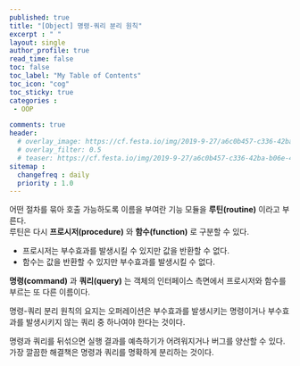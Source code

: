 ```yaml
---
published: true
title: "[Object] 명령-쿼리 분리 원칙"
excerpt : " "
layout: single
author_profile: true
read_time: false
toc: false
toc_label: "My Table of Contents"
toc_icon: "cog"
toc_sticky: true
categories :
 - OOP

comments: true
header:
  # overlay_image: https://cf.festa.io/img/2019-9-27/a6c0b457-c336-42ba-b06e-462de90ada91.jpg
  # overlay_filter: 0.5
  # teaser: https://cf.festa.io/img/2019-9-27/a6c0b457-c336-42ba-b06e-462de90ada91.jpg
sitemap :
  changefreq : daily
  priority : 1.0
---
```


어떤 절차를 묶아 호출 가능하도록 이름을 부여란 기능 모듈을 __루틴(routine)__ 이라고 부른다.  
루틴은 다시 __프로시저(procedure)__ 와 __함수(function)__ 로 구분할 수 있다.

- 프로시저는 부수효과를 발생시킬 수 있지만 값을 반환할 수 없다.
- 함수는 값을 반환할 수 있지만 부수효과를 발생시킬 수 없다.

__명령(command)__ 과 __쿼리(query)__ 는 객체의 인터페이스 측면에서 프로시저와 함수를 부르는 또 다른 이름이다.
  
명령-쿼리 분리 원칙의 요지는 오퍼레이션은 부수효과를 발생시키는 명령이거나 부수효과를 발생시키지 않는 쿼리 중 하나여야 한다는 것이다.  

명령과 쿼리를 뒤섞으면 실행 결과를 예측하기가 어려워지거나 버그를 양산할 수 있다. 가장 깔끔한 해결책은 명령과 쿼리를 명확하게 분리하는 것이다.

